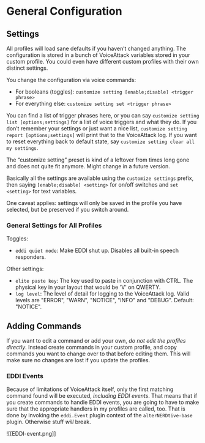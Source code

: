 # General Configuration

## Settings

All profiles will load sane defaults if you haven’t changed anything. The
configuration is stored in a bunch of VoiceAttack variables stored in your
custom profile. You could even have different custom profiles with their own
distinct settings.

You change the configuration via voice commands:

* For booleans (toggles): `customize setting [enable;disable] <trigger phrase>`
* For everything else: `customize setting set <trigger phrase>`

You can find a list of trigger phrases here, or you can say
`customize setting list [options;settings]` for a list of voice triggers and
what they do. If you don’t remember your settings or just want a nice list,
`customize setting report [options;settings]` will print that to the
VoiceAttack log. If you want to reset everything back to default state, say
`customize setting clear all my settings`.

The “customize setting” preset is kind of a leftover from times long gone and
does not quite fit anymore. Might change in a future version.

Basically all the settings are available using the `customize settings` prefix, 
then saying `[enable;disable] <setting>` for on/off switches and `set <setting>` 
for text variables.

One caveat applies: settings will only be saved in the profile you have 
selected, but be preserved if you switch around.

### General Settings for All Profiles

Toggles:

* `eddi quiet mode`: Make EDDI shut up. Disables all built-in speech responders.

Other settings:

* `elite paste key`: The key used to paste in conjunction with CTRL. The
  physical key in your layout that would be 'V' on QWERTY.
* `log level`: The level of detail for logging to the VoiceAttack log. Valid
  levels are "ERROR", "WARN", "NOTICE", "INFO" and "DEBUG". Default: "NOTICE".

## Adding Commands

If you want to edit a command or add your own, _do not edit the profiles 
directly_. Instead create commands in your custom profile, and copy commands you 
want to change over to that before editing them. This will make sure no changes 
are lost if you update the profiles.

### EDDI Events

Because of limitations of VoiceAttack itself, only the first matching command
found will be executed, _including EDDI events_. That means that if you create
commands to handle EDDI events, you are going to have to make sure that the
appropriate handlers in my profiles are called, too. That is done by invoking
the `eddi.Event` plugin context of the `alterNERDtive-base` plugin. Otherwise
stuff _will_ break.

![[EDDI-event.png]]